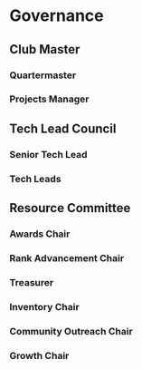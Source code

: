 # Governance
## Club Master
### Quartermaster
### Projects Manager
## Tech Lead Council
### Senior Tech Lead
### Tech Leads
## Resource Committee
### Awards Chair
### Rank Advancement Chair
### Treasurer
### Inventory Chair
### Community Outreach Chair
### Growth Chair